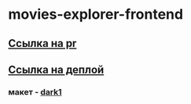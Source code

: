 # movies-explorer-frontend

## [Ссылка на pr](https://github.com/am-avraam/movies-explorer-frontend/pull/4)

## [Ссылка на деплой](https://deep.nomoreparties.co/)

### макет - [dark1](https://www.figma.com/file/6FMWkB94wE7KTkcCgUXtnC/dark-1?type=design&node-id=1-6015&mode=design&t=lDmg2LUwzDcB6ZiQ-0)
